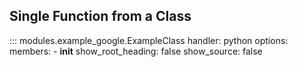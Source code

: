 ##  Single Function from a Class
::: modules.example_google.ExampleClass
    handler: python
    options:
      members:
        - __init__
      show_root_heading: false
      show_source: false
